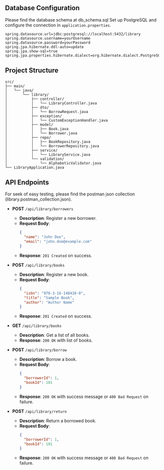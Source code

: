 
## Database Configuration
Please find the database schema at db_schema.sql
Set up PostgreSQL and configure the connection in `application.properties`.

```properties
spring.datasource.url=jdbc:postgresql://localhost:5432/library
spring.datasource.username=yourUsername
spring.datasource.password=yourPassword
spring.jpa.hibernate.ddl-auto=update
spring.jpa.show-sql=true
spring.jpa.properties.hibernate.dialect=org.hibernate.dialect.PostgreSQLDialect
```
## Project Structure

```plaintext
src/
├── main/
│   └── java/
│       └── library/
│           ├── controller/
│           │   └── LibraryController.java
│           ├── dto/
│           │   └── BorrowRequest.java
│           ├── exception/
│           │   └── CustomExceptionHandler.java
│           ├── model/
│           │   ├── Book.java
│           │   └── Borrower.java
│           ├── repo/
│           │   ├── BookRepository.java
│           │   └── BorrowerRepository.java
│           ├── service/
│           │   └── LibraryService.java
│           └── validation/
│               └── AlphabeticValidator.java
└── LibraryApplication.java
```

## API Endpoints

For seek of easy testing, please find the postman json collection (library.postman_collection.json).

- **POST** `/api/library/borrowers`
  - **Description**: Register a new borrower.
  - **Request Body**:
    ```json
    {
      "name": "John Doe",
      "email": "john.doe@example.com"
    }
    ```
  - **Response**: `201 Created` on success.

- **POST** `/api/library/books`
  - **Description**: Register a new book.
  - **Request Body**:
    ```json
    {
      "isbn": "978-3-16-148410-0",
      "title": "Sample Book",
      "author": "Author Name"
    }
    ```
  - **Response**: `201 Created` on success.

- **GET** `/api/library/books`
  - **Description**: Get a list of all books.
  - **Response**: `200 OK` with list of books.

- **POST** `/api/library/borrow`
  - **Description**: Borrow a book.
  - **Request Body**:
    ```json
    {
      "borrowerId": 1,
      "bookId": 101
    }
    ```
  - **Response**: `200 OK` with success message or `400 Bad Request` on failure.

- **POST** `/api/library/return`
  - **Description**: Return a borrowed book.
  - **Request Body**:
    ```json
    {
      "borrowerId": 1,
      "bookId": 101
    }
    ```
  - **Response**: `200 OK` with success message or `400 Bad Request` on failure.
